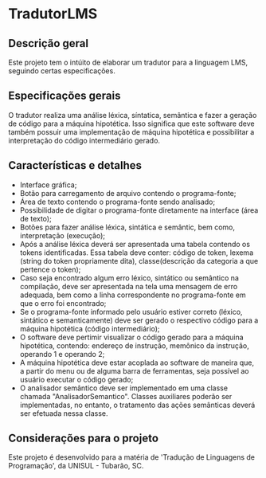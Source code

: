 # TradutorLMS

## Descrição geral
Este projeto tem o intúito de elaborar um tradutor para a linguagem LMS, seguindo certas especificações.

## Especificações gerais
O tradutor realiza uma análise léxica, síntatica, semântica e fazer a geração de código para a máquina hipotética. Isso significa que este software deve também possuir uma implementação de máquina hipotética e possibilitar a interpretação do código intermediário gerado.

## Características e detalhes
- Interface gráfica;
- Botão para carregamento de arquivo contendo o programa-fonte;
- Área de texto contendo o programa-fonte sendo analisado;
- Possibilidade de digitar o programa-fonte diretamente na interface (área de texto);
- Botões para fazer análise léxica, sintática e semântic, bem como, interpretação (execução);
- Após a análise léxica deverá ser apresentada uma tabela contendo os tokens identificadas. Essa tabela deve conter: código de token, lexema (string do token propriamente dita), classe(descrição da categoria a que pertence o token);
- Caso seja encontrado algum erro léxico, sintático ou semântico na compilação, deve ser apresentada na tela uma mensagem de erro adequada, bem como a linha correspondente no programa-fonte em que o erro foi encontrado;
- Se o programa-fonte informado pelo usuário estiver correto (léxico, sintático e semanticamente) deve ser gerado o respectivo código para a máquina hipotética (código intermediário);
- O software deve pertimir visualizar o código gerado para a máquina hipotética, contendo: endereço de instrução, memônico da instrução, operando 1 e operando 2;
- A máquina hipotética deve estar acoplada ao software de maneira que, a partir do menu ou de alguma barra de ferramentas, seja possível ao usuário executar o código gerado;
- O analisador semântico deve ser implementado em uma classe chamada "AnalisadorSemantico". Classes auxiliares poderão ser implementadas, no entanto, o tratamento das ações semânticas deverá ser efetuada nessa classe.

## Considerações para o projeto
Este projeto é desenvolvido para a matéria de 'Tradução de Linguagens de Programação', da UNISUL - Tubarão, SC.
